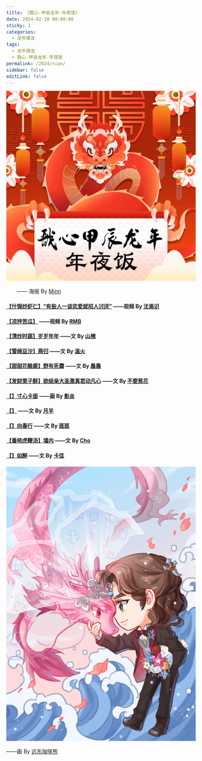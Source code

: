 ```yaml
---
title: 《戬心·甲辰龙年·年夜饭》
date: 2024-02-10 00:00:00
sticky: 1
categories: 
  - 龙年接龙
tags: 
  - 龙年接龙
  - 戬心·甲辰龙年·年夜饭
permalink: /2024/nian/
sidebar: false
editLink: false
---
```


![戬心·甲辰龙年·年夜饭](/img/JX-NewYear-2024.jpg)

  —— 海报 By [Minn](/categories/?category=Minn)

#### <a target="_blank" href="https://space.bilibili.com/501455718/">【什锦炒虾仁】“有些人一谈恋爱就招人讨厌”</a> ——视频 By [沈焉识](/categories/?category=沈焉识)

#### <a target="_blank" href="https://space.bilibili.com/3493084352482039/">【凉拌苦瓜】</a> ——视频 By [RMB](https://rmb7920081.lofter.com/)

#### <a href="/pages/026698/">【清炒时蔬】岁岁年年</a> ——文 By [山楂](/categories/?category=山楂)

#### <a href="https://tenderfire.lofter.com/">【雪绵豆沙】燕归</a> ——文 By <a href="https://tenderfire.lofter.com/">温火</a>

#### <a href="/pages/79f795/">【甜甜花酿鹿】野有死麕</a> ——文 By [晨晨](/categories/?category=晨晨)

#### <a href="/pages/79f795/">【发财栗子酥】欲结亲大圣激真君动凡心</a> ——文 By [不要葱花](/categories/?category=不要葱花)

#### <a href="/pages/b20d56/">【】寸心卡面</a> ——画 By [影炎](/categories/?category=影炎)

#### <a href="/pages/b836f9/">【】</a> ——文 By [月半](/categories/?category=月半)

#### <a href="/pages/79f795/">【】向春行</a> ——文 By [斑斑](/categories/?category=斑斑)

#### <a href="/pages/1ffa3d/">【番柿虎鞭汤】墙内</a> ——文 By [Cho](/categories/?category=Cho)

#### <a href="/pages/ee2c15/">【】如醉</a> ——文 By [卡佳](/categories/?category=卡佳)

#### 

![戬心·甲辰龙年·人龙婚礼](/img/bear/甲辰龙年戬心.jpg)

  ——画 By [远东咖啡熊](https://fecbear.lofter.com/)

<!-- more -->